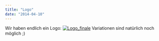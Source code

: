 ```yaml
---
title: "Logo"
date: "2014-04-10"
---
```


Wir haben endlich ein Logo: [![Logo_finale](images/Logo_finale-223x300.png)](https://hackzogtum-coburg.de/wp-content/uploads/2014/04/Logo_finale.png) Variationen sind natürlich noch möglich ;)
